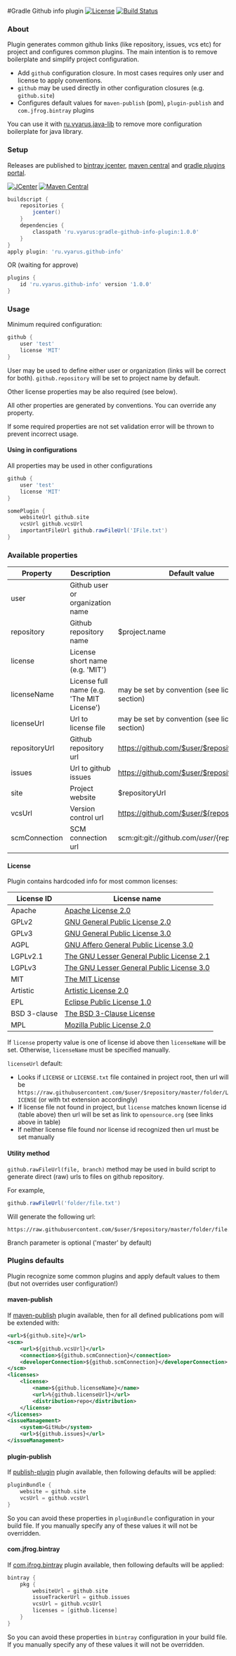 #Gradle Github info plugin
[![License](http://img.shields.io/badge/license-MIT-blue.svg?style=flat)](http://www.opensource.org/licenses/MIT)
[![Build Status](http://img.shields.io/travis/xvik/gradle-github-info-plugin.svg)](https://travis-ci.org/xvik/gradle-github-info-plugin)

### About

Plugin generates common github links (like repository, issues, vcs etc) for project and configures common plugins. 
The main intention is to remove boilerplate and simplify project configuration.

* Add `github` configuration closure. In most cases requires only user and license to apply conventions.
* `github` may be used directly in other configuration closures (e.g. `github.site`)
* Configures default values for `maven-publish` (pom), `plugin-publish` and `com.jfrog.bintray` plugins

You can use it with [ru.vyarus.java-lib](https://github.com/xvik/gradle-java-lib-plugin) to remove more configuration boilerplate
for java library.

### Setup

Releases are published to [bintray jcenter](https://bintray.com/vyarus/xvik/gradle-github-info-plugin/), 
[maven central](https://maven-badges.herokuapp.com/maven-central/ru.vyarus/gradle-github-info-plugin) and 
[gradle plugins portal](https://plugins.gradle.org/plugin/ru.vyarus.github-info).

[![JCenter](https://img.shields.io/bintray/v/vyarus/xvik/gradle-github-info-plugin.svg?label=jcenter)](https://bintray.com/vyarus/xvik/gradle-github-info-plugin/_latestVersion)
[![Maven Central](https://img.shields.io/maven-central/v/ru.vyarus/gradle-github-info-plugin.svg)](https://maven-badges.herokuapp.com/maven-central/ru.vyarus/gradle-github-info-plugin)

```groovy
buildscript {
    repositories {
        jcenter()
    }
    dependencies {
        classpath 'ru.vyarus:gradle-github-info-plugin:1.0.0'
    }
}
apply plugin: 'ru.vyarus.github-info'
```

OR (waiting for approve)

```groovy
plugins {
    id 'ru.vyarus.github-info' version '1.0.0'
}
```

### Usage

Minimum required configuration:

```groovy
github {
    user 'test'
    license 'MIT'    
}
```

User may be used to define either user or organization (links will be correct for both).
`github.repository` will be set to project name by default.

Other license properties may be also required (see below).

All other properties are generated by conventions. You can override any property.

If some required properties are not set validation error will be thrown to prevent incorrect usage.

#### Using in configurations

All properties may be used in other configurations

```groovy
github {
    user 'test'
    license 'MIT'
}

somePlugin {
    websiteUrl github.site
    vcsUrl github.vcsUrl
    importantFileUrl github.rawFileUrl('IFile.txt')
}
```

### Available properties

| Property | Description |  Default value |
|----------|-------------|----------------|
| user | Github user or organization name | |
| repository | Github repository name | $project.name |
| license | License short name (e.g. 'MIT') | |
| licenseName | License full name (e.g. 'The MIT License') | may be set by convention (see license section) |
| licenseUrl | Url to license file | may be set by convention (see license section) |
| repositoryUrl | Github repository url | https://github.com/$user/$repository |
| issues | Url to github issues | https://github.com/$user/$repository/issues |
| site | Project website | $repositoryUrl |
| vcsUrl | Version control url | https://github.com/$user/${repository}.git |
| scmConnection | SCM connection url | scm:git:git://github.com/$user/${repository}.git |

#### License

Plugin contains hardcoded info for most common licenses:

| License ID | License name |
|------------|--------------|
| Apache | [Apache License 2.0](http://opensource.org/licenses/Apache-2.0) |
| GPLv2 | [GNU General Public License 2.0](http://opensource.org/licenses/GPL-2.0) |
| GPLv3 | [GNU General Public License 3.0](http://opensource.org/licenses/GPL-3.0) |
| AGPL | [GNU Affero General Public License 3.0](http://opensource.org/licenses/AGPL-3.0) |
| LGPLv2.1 | [The GNU Lesser General Public License 2.1](http://opensource.org/licenses/LGPL-2.1) |
| LGPLv3 | [The GNU Lesser General Public License 3.0](http://opensource.org/licenses/LGPL-3.0) |
| MIT | [The MIT License](http://opensource.org/licenses/MIT) |
| Artistic | [Artistic License 2.0](http://opensource.org/licenses/Artistic-2.0) |
| EPL | [Eclipse Public License 1.0](http://opensource.org/licenses/EPL-1.0) |
| BSD 3-clause | [The BSD 3-Clause License](http://opensource.org/licenses/BSD-3-Clause) |
| MPL | [Mozilla Public License 2.0](http://opensource.org/licenses/MPL-2.0) |

If `license` property value is one of license id above then `licenseName` will be set.
Otherwise, `licenseName` must be specified manually.
 
`licenseUrl` default:
 * Looks if `LICENSE` or `LICENSE.txt` file contained in project root, then url will be
 `https://raw.githubusercontent.com/$user/$repository/master/folder/LICENSE` (or with txt extension accordingly)
 * If license file not found in project, but `license` matches known license id (table above) then url will be set as
  link to `opensource.org` (see links above in table)
 * If neither license file found nor license id recognized then url must be set manually 

#### Utility method

`github.rawFileUrl(file, branch)` method may be used in build script to generate direct (raw) urls to files on github repository.

For example, 

```groovy
github.rawFileUrl('folder/file.txt')

```

Will generate the following url:

```
https://raw.githubusercontent.com/$user/$repository/master/folder/file.txt
```

Branch parameter is optional ('master' by default)

### Plugins defaults

Plugin recognize some common plugins and apply default values to them (but not overrides user configuration!)

#### maven-publish

If [maven-publish](https://docs.gradle.org/current/userguide/publishing_maven.html) plugin available, then
for all defined publications pom will be extended with:

```xml
<url>${github.site}</url>
<scm>
    <url>${github.vcsUrl}</url>
    <connection>${github.scmConnection}</connection>
    <developerConnection>${github.scmConnection}</developerConnection>
</scm>
<licenses>
    <license>
        <name>${github.licenseName}</name>
        <url>%{github.licenseUrl}</url>
        <distribution>repo</distribution>
    </license>
</licenses>
<issueManagement>
    <system>GitHub</system>
    <url>${github.issues}</url>
</issueManagement>
```

#### plugin-publish

If [publish-plugin](https://plugins.gradle.org/docs/publish-plugin) plugin available, then following defaults
will be applied:

```groovy
pluginBundle {
    website = github.site
    vcsUrl = github.vcsUrl
}
```

So you can avoid these properties in `pluginBundle` configuration in your build file. If you manually specify any of these
values it will not be overridden.

#### com.jfrog.bintray

If [com.jfrog.bintray](https://github.com/bintray/gradle-bintray-plugin) plugin available, then following
defaults will be applied:

```groovy
bintray {
    pkg {
        websiteUrl = github.site
        issueTrackerUrl = github.issues
        vcsUrl = github.vcsUrl
        licenses = [github.license]
    }
}
```

So you can avoid these properties in `bintray` configuration in your build file. If you manually specify any of these
values it will not be overridden.
